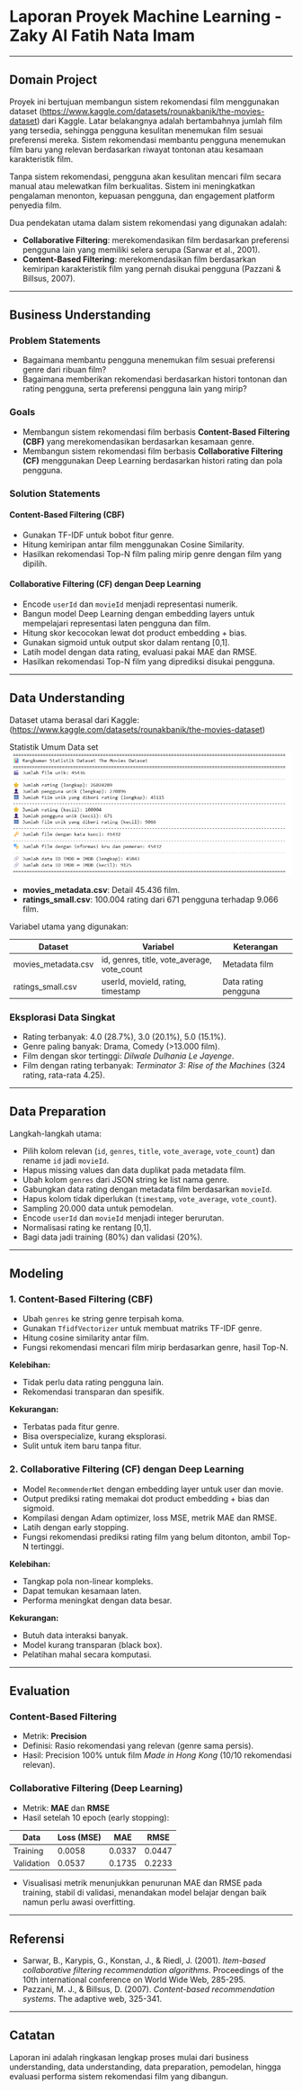 # Laporan Proyek Machine Learning - Zaky Al Fatih Nata Imam

---

## Domain Project

Proyek ini bertujuan membangun sistem rekomendasi film menggunakan dataset (https://www.kaggle.com/datasets/rounakbanik/the-movies-dataset) dari Kaggle. Latar belakangnya adalah bertambahnya jumlah film yang tersedia, sehingga pengguna kesulitan menemukan film sesuai preferensi mereka. Sistem rekomendasi membantu pengguna menemukan film baru yang relevan berdasarkan riwayat tontonan atau kesamaan karakteristik film.

Tanpa sistem rekomendasi, pengguna akan kesulitan mencari film secara manual atau melewatkan film berkualitas. Sistem ini meningkatkan pengalaman menonton, kepuasan pengguna, dan engagement platform penyedia film.

Dua pendekatan utama dalam sistem rekomendasi yang digunakan adalah:

- **Collaborative Filtering**: merekomendasikan film berdasarkan preferensi pengguna lain yang memiliki selera serupa (Sarwar et al., 2001).
- **Content-Based Filtering**: merekomendasikan film berdasarkan kemiripan karakteristik film yang pernah disukai pengguna (Pazzani & Billsus, 2007).

---

## Business Understanding

### Problem Statements

- Bagaimana membantu pengguna menemukan film sesuai preferensi genre dari ribuan film?
- Bagaimana memberikan rekomendasi berdasarkan histori tontonan dan rating pengguna, serta preferensi pengguna lain yang mirip?

### Goals

- Membangun sistem rekomendasi film berbasis **Content-Based Filtering (CBF)** yang merekomendasikan berdasarkan kesamaan genre.
- Membangun sistem rekomendasi film berbasis **Collaborative Filtering (CF)** menggunakan Deep Learning berdasarkan histori rating dan pola pengguna.

### Solution Statements

#### Content-Based Filtering (CBF)

- Gunakan TF-IDF untuk bobot fitur genre.
- Hitung kemiripan antar film menggunakan Cosine Similarity.
- Hasilkan rekomendasi Top-N film paling mirip genre dengan film yang dipilih.

#### Collaborative Filtering (CF) dengan Deep Learning

- Encode `userId` dan `movieId` menjadi representasi numerik.
- Bangun model Deep Learning dengan embedding layers untuk mempelajari representasi laten pengguna dan film.
- Hitung skor kecocokan lewat dot product embedding + bias.
- Gunakan sigmoid untuk output skor dalam rentang [0,1].
- Latih model dengan data rating, evaluasi pakai MAE dan RMSE.
- Hasilkan rekomendasi Top-N film yang diprediksi disukai pengguna.

---

## Data Understanding

Dataset utama berasal dari Kaggle:
(https://www.kaggle.com/datasets/rounakbanik/the-movies-dataset)

Statistik Umum Data set
![Statistik](https://raw.githubusercontent.com/ZakyAlFatih/RecsysJak/main/assets/statistik.png)

- **movies_metadata.csv**: Detail 45.436 film.
- **ratings_small.csv**: 100.004 rating dari 671 pengguna terhadap 9.066 film.

Variabel utama yang digunakan:

| Dataset             | Variabel                                    | Keterangan           |
| ------------------- | ------------------------------------------- | -------------------- |
| movies_metadata.csv | id, genres, title, vote_average, vote_count | Metadata film        |
| ratings_small.csv   | userId, movieId, rating, timestamp          | Data rating pengguna |

### Eksplorasi Data Singkat

- Rating terbanyak: 4.0 (28.7%), 3.0 (20.1%), 5.0 (15.1%).
- Genre paling banyak: Drama, Comedy (>13.000 film).
- Film dengan skor tertinggi: _Dilwale Dulhania Le Jayenge_.
- Film dengan rating terbanyak: _Terminator 3: Rise of the Machines_ (324 rating, rata-rata 4.25).

---

## Data Preparation

Langkah-langkah utama:

- Pilih kolom relevan (`id`, `genres`, `title`, `vote_average`, `vote_count`) dan rename `id` jadi `movieId`.
- Hapus missing values dan data duplikat pada metadata film.
- Ubah kolom `genres` dari JSON string ke list nama genre.
- Gabungkan data rating dengan metadata film berdasarkan `movieId`.
- Hapus kolom tidak diperlukan (`timestamp`, `vote_average`, `vote_count`).
- Sampling 20.000 data untuk pemodelan.
- Encode `userId` dan `movieId` menjadi integer berurutan.
- Normalisasi rating ke rentang [0,1].
- Bagi data jadi training (80%) dan validasi (20%).

---

## Modeling

### 1. Content-Based Filtering (CBF)

- Ubah `genres` ke string genre terpisah koma.
- Gunakan `TfidfVectorizer` untuk membuat matriks TF-IDF genre.
- Hitung cosine similarity antar film.
- Fungsi rekomendasi mencari film mirip berdasarkan genre, hasil Top-N.

**Kelebihan:**

- Tidak perlu data rating pengguna lain.
- Rekomendasi transparan dan spesifik.

**Kekurangan:**

- Terbatas pada fitur genre.
- Bisa overspecialize, kurang eksplorasi.
- Sulit untuk item baru tanpa fitur.

### 2. Collaborative Filtering (CF) dengan Deep Learning

- Model `RecommenderNet` dengan embedding layer untuk user dan movie.
- Output prediksi rating memakai dot product embedding + bias dan sigmoid.
- Kompilasi dengan Adam optimizer, loss MSE, metrik MAE dan RMSE.
- Latih dengan early stopping.
- Fungsi rekomendasi prediksi rating film yang belum ditonton, ambil Top-N tertinggi.

**Kelebihan:**

- Tangkap pola non-linear kompleks.
- Dapat temukan kesamaan laten.
- Performa meningkat dengan data besar.

**Kekurangan:**

- Butuh data interaksi banyak.
- Model kurang transparan (black box).
- Pelatihan mahal secara komputasi.

---

## Evaluation

### Content-Based Filtering

- Metrik: **Precision**
- Definisi: Rasio rekomendasi yang relevan (genre sama persis).
- Hasil: Precision 100% untuk film _Made in Hong Kong_ (10/10 rekomendasi relevan).

### Collaborative Filtering (Deep Learning)

- Metrik: **MAE** dan **RMSE**
- Hasil setelah 10 epoch (early stopping):

| Data       | Loss (MSE) | MAE    | RMSE   |
| ---------- | ---------- | ------ | ------ |
| Training   | 0.0058     | 0.0337 | 0.0447 |
| Validation | 0.0537     | 0.1735 | 0.2233 |

- Visualisasi metrik menunjukkan penurunan MAE dan RMSE pada training, stabil di validasi, menandakan model belajar dengan baik namun perlu awasi overfitting.

---

## Referensi

- Sarwar, B., Karypis, G., Konstan, J., & Riedl, J. (2001). _Item-based collaborative filtering recommendation algorithms_. Proceedings of the 10th international conference on World Wide Web, 285-295.
- Pazzani, M. J., & Billsus, D. (2007). _Content-based recommendation systems_. The adaptive web, 325-341.

---

## Catatan

Laporan ini adalah ringkasan lengkap proses mulai dari business understanding, data understanding, data preparation, pemodelan, hingga evaluasi performa sistem rekomendasi film yang dibangun.
